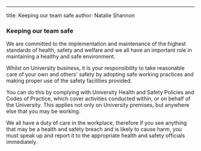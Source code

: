 ---
title: Keeping our team safe
author: Natalie Shannon 

### Keeping our team safe

We are committed to the implementation and maintenance of the highest standards of health, safety and welfare and we all have an important role in maintaining a healthy and safe environment.

Whilst on University business, it is your responsibility to take reasonable care of your own and others' safety by adopting safe working practices and making proper use of the safety facilities provided.

You can do this by complying with University Health and Safety Policies and Codes of Practice, which cover activities conducted within, or on behalf of the University. This applies not only on University premises, but anywhere else that you may be working.

We all have a duty of care in the workplace, therefore if you see anything that may be a health and safety breach and is likely to cause harm, you must speak up and report it to the appropriate health and safety officials immediately.

